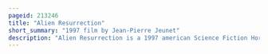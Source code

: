 ```yaml
---
pageid: 213246
title: "Alien Resurrection"
short_summary: "1997 film by Jean-Pierre Jeunet"
description: "Alien Resurrection is a 1997 american Science Fiction Horror Film, directed by Jean-Pierre Jeunet, written by Joss Whedon, and starring Sigourney Weaver and Winona Ryder. It is the fourth Installment of the alien Franchise and was shot at the 20th Century Fox Studio in los Angeles California."
---
```

